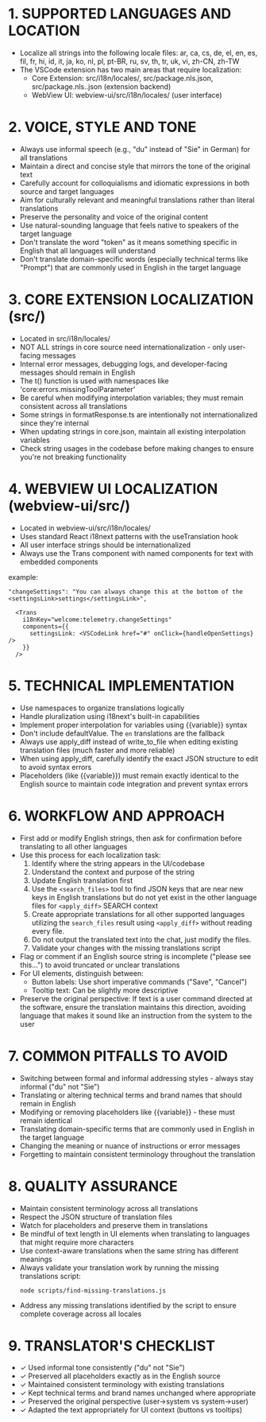 # 1. SUPPORTED LANGUAGES AND LOCATION

- Localize all strings into the following locale files: ar, ca, cs, de, el, en, es, fil, fr, hi, id, it, ja, ko, nl, pl, pt-BR, ru, sv, th, tr, uk, vi, zh-CN, zh-TW
- The VSCode extension has two main areas that require localization:
    - Core Extension: src/i18n/locales/, src/package.nls.json, src/package.nls.<locale>.json (extension backend)
    - WebView UI: webview-ui/src/i18n/locales/ (user interface)

# 2. VOICE, STYLE AND TONE

- Always use informal speech (e.g., "du" instead of "Sie" in German) for all translations
- Maintain a direct and concise style that mirrors the tone of the original text
- Carefully account for colloquialisms and idiomatic expressions in both source and target languages
- Aim for culturally relevant and meaningful translations rather than literal translations
- Preserve the personality and voice of the original content
- Use natural-sounding language that feels native to speakers of the target language
- Don't translate the word "token" as it means something specific in English that all languages will understand
- Don't translate domain-specific words (especially technical terms like "Prompt") that are commonly used in English in the target language

# 3. CORE EXTENSION LOCALIZATION (src/)

- Located in src/i18n/locales/
- NOT ALL strings in core source need internationalization - only user-facing messages
- Internal error messages, debugging logs, and developer-facing messages should remain in English
- The t() function is used with namespaces like 'core:errors.missingToolParameter'
- Be careful when modifying interpolation variables; they must remain consistent across all translations
- Some strings in formatResponse.ts are intentionally not internationalized since they're internal
- When updating strings in core.json, maintain all existing interpolation variables
- Check string usages in the codebase before making changes to ensure you're not breaking functionality

# 4. WEBVIEW UI LOCALIZATION (webview-ui/src/)

- Located in webview-ui/src/i18n/locales/
- Uses standard React i18next patterns with the useTranslation hook
- All user interface strings should be internationalized
- Always use the Trans component with named components for text with embedded components

<Trans> example:

`"changeSettings": "You can always change this at the bottom of the <settingsLink>settings</settingsLink>",`

```
  <Trans
    i18nKey="welcome:telemetry.changeSettings"
    components={{
      settingsLink: <VSCodeLink href="#" onClick={handleOpenSettings} />
    }}
  />
```

# 5. TECHNICAL IMPLEMENTATION

- Use namespaces to organize translations logically
- Handle pluralization using i18next's built-in capabilities
- Implement proper interpolation for variables using {{variable}} syntax
- Don't include defaultValue. The `en` translations are the fallback
- Always use apply_diff instead of write_to_file when editing existing translation files (much faster and more reliable)
- When using apply_diff, carefully identify the exact JSON structure to edit to avoid syntax errors
- Placeholders (like {{variable}}) must remain exactly identical to the English source to maintain code integration and prevent syntax errors

# 6. WORKFLOW AND APPROACH

- First add or modify English strings, then ask for confirmation before translating to all other languages
- Use this process for each localization task:
    1. Identify where the string appears in the UI/codebase
    2. Understand the context and purpose of the string
    3. Update English translation first
    4. Use the `<search_files>` tool to find JSON keys that are near new keys in English translations but do not yet exist in the other language files for `<apply_diff>` SEARCH context
    5. Create appropriate translations for all other supported languages utilizing the `search_files` result using `<apply_diff>` without reading every file.
    6. Do not output the translated text into the chat, just modify the files.
    7. Validate your changes with the missing translations script
- Flag or comment if an English source string is incomplete ("please see this...") to avoid truncated or unclear translations
- For UI elements, distinguish between:
    - Button labels: Use short imperative commands ("Save", "Cancel")
    - Tooltip text: Can be slightly more descriptive
- Preserve the original perspective: If text is a user command directed at the software, ensure the translation maintains this direction, avoiding language that makes it sound like an instruction from the system to the user

# 7. COMMON PITFALLS TO AVOID

- Switching between formal and informal addressing styles - always stay informal ("du" not "Sie")
- Translating or altering technical terms and brand names that should remain in English
- Modifying or removing placeholders like {{variable}} - these must remain identical
- Translating domain-specific terms that are commonly used in English in the target language
- Changing the meaning or nuance of instructions or error messages
- Forgetting to maintain consistent terminology throughout the translation

# 8. QUALITY ASSURANCE

- Maintain consistent terminology across all translations
- Respect the JSON structure of translation files
- Watch for placeholders and preserve them in translations
- Be mindful of text length in UI elements when translating to languages that might require more characters
- Use context-aware translations when the same string has different meanings
- Always validate your translation work by running the missing translations script:
    ```
    node scripts/find-missing-translations.js
    ```
- Address any missing translations identified by the script to ensure complete coverage across all locales

# 9. TRANSLATOR'S CHECKLIST

- ✓ Used informal tone consistently ("du" not "Sie")
- ✓ Preserved all placeholders exactly as in the English source
- ✓ Maintained consistent terminology with existing translations
- ✓ Kept technical terms and brand names unchanged where appropriate
- ✓ Preserved the original perspective (user→system vs system→user)
- ✓ Adapted the text appropriately for UI context (buttons vs tooltips)
